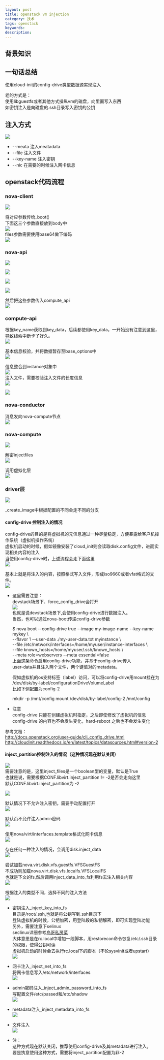 ```yaml
---
layout: post
title: openstack vm injection
category: 技术
tags: openstack
keywords: 
description: 
---
```


## 背景知识 ##


## 一句话总结 ##

使用cloud-init的config-drive类型数据源实现注入  

老的方式是：  
使用libguestfs或者其他方式操纵vm的磁盘，向里面写入东西  
如密钥注入是向磁盘的.ssh目录写入密钥的公钥

## 注入方式 ##

![](http://i.imgur.com/6xUnuU1.png)  
- --meata 注入meatadata
- --file 注入文件
- --key-name 注入密钥
- --nic 在需要的时候注入网卡信息

## openstack代码流程 ##

### nova-client ###

![](http://i.imgur.com/xjKtQYs.png)

将对应参数传给_boot()  
下面这三个参数直接放到body中  
![](http://i.imgur.com/cnCxKPk.png)  
files参数需要使用base64做下编码  
![](http://i.imgur.com/fJl5pQI.png)

### nova-api ###

![](http://i.imgur.com/ptxcXe9.png)  

![](http://i.imgur.com/wDoNR4h.png)  

![](http://i.imgur.com/C2wjdN9.png)  

![](http://i.imgur.com/U0RF7NJ.png)  

然后把这些参数传入compute_api  
![](http://i.imgur.com/uRKeI0j.png)  

### compute-api ###

根据key_name获取到key_data，后续都使用key_data，一开始没有注意到这里，导致线索中断卡了好久。  
![](http://i.imgur.com/om4yJnN.png)  

基本信息校验，并将数据暂存至base_options中  
![](http://i.imgur.com/pra9fwj.png)  

信息整合到instance对象中  
![](http://i.imgur.com/x1Z1TK1.png)  
注入文件，需要校验注入文件的长度信息  
![](http://i.imgur.com/G9bMYZG.png)  

![](http://i.imgur.com/T3yU8ck.png)  

### nova-conductor ###

消息发向nova-compute节点  
![](http://i.imgur.com/D4Iv3g4.png)  

### nova-compute ###

![](http://i.imgur.com/HgCQGJy.png)  

解密injectfiles  
![](http://i.imgur.com/9qH4uQH.png)

调用虚拟化层  
![](http://i.imgur.com/qWQIBHz.png)

### driver层 ###

![](http://i.imgur.com/vaGQ8Dn.png)

_create_image中根据配置的不同会走不同的分支  

#### config-drive 控制注入的情况 ####

config-drive的目的是将虚拟机的元信息通过一种尽量稳定，方便暴露给客户机操作系统（虚拟机操作系统）  
虚拟机启动的时候，假如镜像安装了cloud_init则会读取disk.config文件，进而实现相关内容的注入  
当使用config-drive时，上述流程会走下面这里  
![](http://i.imgur.com/ynBVlrM.png)  

基本上就是将注入的内容，按照格式写入文件，形成iso9660或者vfat格式的文件。  
![](http://i.imgur.com/Zy3LP3k.png)  

- 这里需要注意：  
  devstack场景下，force_config_drive会打开  
  ![](http://i.imgur.com/OuFOM5V.png)  
  也就是说devstack场景下,会使用config-drive进行数据注入。  
  当然，也可以通过nova-boot传递config-drive参数  

    $ nova boot --config-drive true --image my-image-name --key-name mykey \  
      --flavor 1 --user-data ./my-user-data.txt myinstance \  
      --file /etc/network/interfaces=/home/myuser/instance-interfaces \  
      --file known_hosts=/home/myuser/.ssh/known_hosts \  
      --meta role=webservers --meta essential=false  
  上面这条命令启用config-drive功能，并基于config-drive传入  
  user-data并且注入两个文件，两个键值对的metadata。  

  假如虚拟机的os支持标签（label）访问，可以将config-drive用mount挂在为  
  /dev/disk/by-label/configurationDriveVolumeLabel  
  比如下例配置为config-2  

     mkdir -p /mnt/config
     mount /dev/disk/by-label/config-2 /mnt/config



- 注意  
  config-drive 只能在创建虚拟机时指定，之后即使修改了虚拟机的信息  
  config-drive 的内容也不会发生变化，hard-reboot 之后也不会发生变化  

参考文档：  
http://docs.openstack.org/user-guide/cli_config_drive.html  
http://cloudinit.readthedocs.io/en/latest/topics/datasources.html#version-2

#### inject_partition控制注入的情况（这种情况现在默认关闭） ####

![](http://i.imgur.com/z4glY1Z.png)  
需要注意的是，这里inject_files是一个boolean型的变量，默认是True  
也就是说，需要根据CONF.libvirt.inject_partition != -2是否会走向这里  
默认CONF.libvirt.inject_partition为 -2  

![](http://i.imgur.com/VoljqRI.png)  

默认情况下不允许注入密钥，需要手动配置打开  
![](http://i.imgur.com/7SHaR7H.png)  

默认页不允许注入admin密码  
![](http://i.imgur.com/28yWuR1.png)  

使用nova/virt/interfaces.template格式化网卡信息  
![](http://i.imgur.com/5VZM3bG.png)  

存在任何一种注入的情况，会调用disk.inject_data  
![](http://i.imgur.com/HzGY7IL.png)  

尝试加载nova.virt.disk.vfs.guestfs.VFSGuestFS  
不成功则加载nova.virt.disk.vfs.localfs.VFSLocalFS  
也就是下文的fs,然后调用inject_data_into_fs利用fs去注入相关内容  
![](http://i.imgur.com/FojJwUv.png)  

根据注入的类型不同，选择不同的注入方法  
![](http://i.imgur.com/I2xFlxO.png)  

- 密钥注入_inject_key_into_fs  
  目录是/root/.ssh,也就是将公钥写到.ssh目录下  
  登陆虚拟机的时候，公钥加密，用登陆段的私钥解密，即可实现登陆功能  
  另外，需要注意下selinux  
  seclinux详细参考[鸟哥私房菜](http://linux.vbird.org/linux_basic/0440processcontrol.php#selinux)  
  大体意思是在rc.local中增加一段脚本，用restorecon命令恢复/etc/.ssh目录的权限，使得公钥可读  
  虚拟机启动的时候会去执行rc.local下的脚本（不论sysvinit或者upstart）  
  ![](http://i.imgur.com/rsQPQ26.png)  

- 网卡注入_inject_net_into_fs  
  将网卡信息写入/etc/network/interfaces  
  ![](http://i.imgur.com/Totmlic.png)  

- admin密码注入_inject_admin_password_into_fs  
  写配置文件/etc/passed和/etc/shadow  
  ![](http://i.imgur.com/CSOJSZA.png)  

- metadata注入_inject_metadata_into_fs  
  ![](http://i.imgur.com/qVsEFqE.png)  

- 文件注入  
  ![](http://i.imgur.com/klRMuw5.png)

- 注：  
  这种方式现在默认关闭，推荐使用config-drive及其metadata进行注入。  
  要是执意使用这种方式，需要将inject_partition配置为非-2